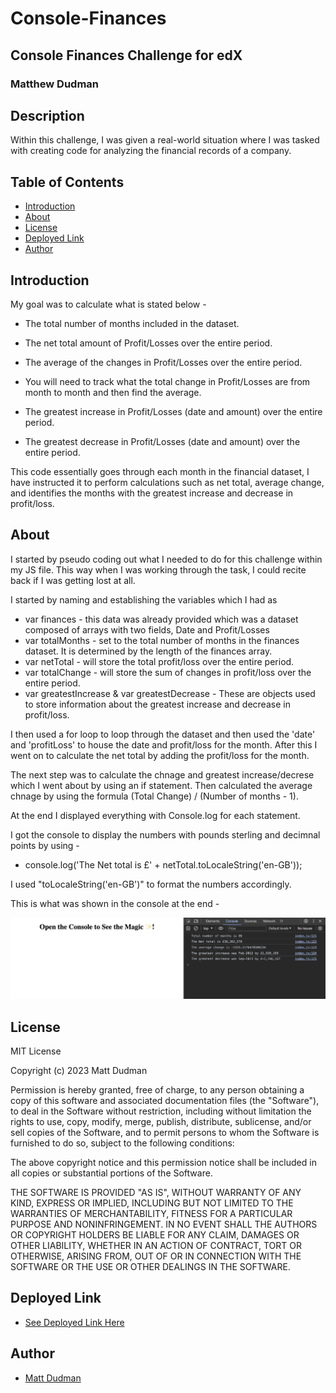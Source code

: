 # Console-Finances
## Console Finances Challenge for edX
### Matthew Dudman

## Description

Within this challenge, I was given a  real-world situation where I was tasked with creating code for analyzing the financial records of a company. 

## Table of Contents

- [Introduction](#introduction)
- [About](#about)
- [License](#license)
- [Deployed Link](#deployed-link)
- [Author](#author)


## Introduction

My goal was to calculate what is stated below - 

* The total number of months included in the dataset.

* The net total amount of Profit/Losses over the entire period.

* The average of the changes in Profit/Losses over the entire period.

* You will need to track what the total change in Profit/Losses are from month to month and then find the average.

* The greatest increase in Profit/Losses (date and amount) over the entire period.

* The greatest decrease in Profit/Losses (date and amount) over the entire period.

This code essentially goes through each month in the financial dataset, I have instructed it to perform calculations such as net total, average change, and identifies the months with the greatest increase and decrease in profit/loss. 


## About

I started by pseudo coding out what I needed to do for this challenge within my JS file. This way when I was working through the task, I could recite back if I was getting lost at all. 

I started by naming and establishing the variables which I had as 

* var finances - this data was already provided which was a dataset composed of arrays with two fields, Date and Profit/Losses
* var totalMonths -  set to the total number of months in the finances dataset. It is determined by the length of the finances array.
* var netTotal - will store the total profit/loss over the entire period.
* var totalChange - will store the sum of changes in profit/loss over the entire period.
* var greatestIncrease & var greatestDecrease - These are objects used to store information about the greatest increase and decrease in profit/loss. 

I then used a for loop to loop through the dataset and then used the 'date' and 'profitLoss' to house the date and profit/loss for the month. After this I went on to calculate the net total by adding the profit/loss for the month. 

The next step was to calculate the chnage and greatest increase/decrese which I went about by using an if statement. Then calculated the average chnage by using the formula (Total Change) / (Number of months - 1).

At the end I displayed everything with Console.log for each statement. 

I got the console to display the numbers with pounds sterling and decimnal points by using - 
* console.log('The Net total is £' + netTotal.toLocaleString('en-GB'));

I used "toLocaleString('en-GB')" to format the numbers accordingly. 

This is what was shown in the console at the end - 

![Alt text](<Assets/Screenshot 2023-12-12 at 21.31.41.png>)


## License

MIT License

Copyright (c) 2023 Matt Dudman

Permission is hereby granted, free of charge, to any person obtaining a copy
of this software and associated documentation files (the "Software"), to deal
in the Software without restriction, including without limitation the rights
to use, copy, modify, merge, publish, distribute, sublicense, and/or sell
copies of the Software, and to permit persons to whom the Software is
furnished to do so, subject to the following conditions:

The above copyright notice and this permission notice shall be included in all
copies or substantial portions of the Software.

THE SOFTWARE IS PROVIDED "AS IS", WITHOUT WARRANTY OF ANY KIND, EXPRESS OR
IMPLIED, INCLUDING BUT NOT LIMITED TO THE WARRANTIES OF MERCHANTABILITY,
FITNESS FOR A PARTICULAR PURPOSE AND NONINFRINGEMENT. IN NO EVENT SHALL THE
AUTHORS OR COPYRIGHT HOLDERS BE LIABLE FOR ANY CLAIM, DAMAGES OR OTHER
LIABILITY, WHETHER IN AN ACTION OF CONTRACT, TORT OR OTHERWISE, ARISING FROM,
OUT OF OR IN CONNECTION WITH THE SOFTWARE OR THE USE OR OTHER DEALINGS IN THE
SOFTWARE.


## Deployed Link
 * [See Deployed Link Here](https://atypicalbitter.github.io/Console-Finances/)

## Author
 * [Matt Dudman](https://github.com/atypicalbitter)
